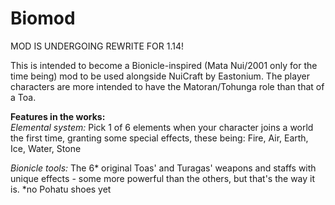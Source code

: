 # Biomod

MOD IS UNDERGOING REWRITE FOR 1.14!

This is intended to become a Bionicle-inspired (Mata Nui/2001 only for the time being) mod to be used alongside NuiCraft by Eastonium. The player characters are more intended to have the Matoran/Tohunga role than that of a Toa.

**Features in the works:**  
*Elemental system:*
Pick 1 of 6 elements when your character joins a world the first time, granting some special effects, these being: Fire, Air, Earth, Ice, Water, Stone

*Bionicle tools:*
The 6* original Toas' and Turagas' weapons and staffs with unique effects - some more powerful than the others, but that's the way it is.
*no Pohatu shoes yet